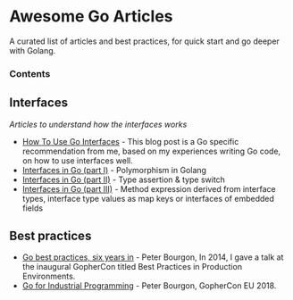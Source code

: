 # Awesome Go Articles
A curated list of articles and best practices, for quick start and go deeper with Golang.

### Contents

## Interfaces

*Articles to understand how the interfaces works*

* [How To Use Go Interfaces](https://blog.chewxy.com/2018/03/18/golang-interfaces/) - This blog post is a Go specific recommendation from me, based on my experiences writing Go code, on how to use interfaces well.
* [Interfaces in Go (part I)](https://medium.com/golangspec/interfaces-in-go-part-i-4ae53a97479c) -  Polymorphism in Golang
* [Interfaces in Go (part II)](https://medium.com/golangspec/interfaces-in-go-part-ii-d5057ffdb0a6) - Type assertion & type switch
* [Interfaces in Go (part III)](https://medium.com/golangspec/interfaces-in-go-part-iii-61f5e7c52fb5) - Method expression derived from interface types, interface type values as map keys or interfaces of embedded fields

##  Best practices

* [Go best practices, six years in](https://peter.bourgon.org/go-best-practices-2016/) - Peter Bourgon, In 2014, I gave a talk at the inaugural GopherCon titled Best Practices in Production Environments. 
* [Go for Industrial Programming](https://peter.bourgon.org/go-for-industrial-programming/) - Peter Bourgon, GopherCon EU 2018.
